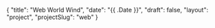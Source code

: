{
    "title": "Web World Wind",
    "date": "{{ .Date }}",
    "draft": false,
    "layout": "project",
    "projectSlug": "web"
}